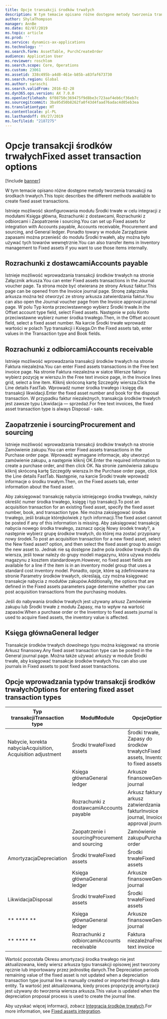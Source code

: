 ```yaml
---
title: Opcje transakcji środków trwałych
description: W tym temacie opisano różne dostępne metody tworzenia transakcji na środkach trwałych.
author: ShylaThompson
manager: AnnBe
ms.date: 02/07/2019
ms.topic: article
ms.prod: ''
ms.service: dynamics-ax-applications
ms.technology: ''
ms.search.form: AssetTable, PurchCreateOrder
audience: Application User
ms.reviewer: roschlom
ms.search.scope: Core, Operations
ms.custom: 23061
ms.assetid: 338c495b-a4d8-461e-b85b-a83faf673730
ms.search.region: Global
ms.author: saraschi
ms.search.validFrom: 2016-02-28
ms.dyn365.ops.version: AX 7.0.0
ms.openlocfilehash: 6f08750c369475f9d8be3c723aaf4eb6cf36eb7c
ms.sourcegitcommit: 3ba95d50b8262fa0f43d4faad76adac4d05eb3ea
ms.translationtype: HT
ms.contentlocale: pl-PL
ms.lasthandoff: 09/27/2019
ms.locfileid: "2187275"
---
```

# <a name="fixed-asset-transaction-options"></a><span data-ttu-id="28932-103">Opcje transakcji środków trwałych</span><span class="sxs-lookup"><span data-stu-id="28932-103">Fixed asset transaction options</span></span>

[!include [banner](../includes/banner.md)]

<span data-ttu-id="28932-104">W tym temacie opisano różne dostępne metody tworzenia transakcji na środkach trwałych.</span><span class="sxs-lookup"><span data-stu-id="28932-104">This topic describes the different methods available to create fixed asset transactions.</span></span>

<span data-ttu-id="28932-105">Istnieje możliwość skonfigurowania modułu Środki trwałe w celu integracji z modułami Księga główna, Rozrachunki z dostawcami, Rozrachunki z odbiorcami i Zaopatrzenie i sourcing.</span><span class="sxs-lookup"><span data-stu-id="28932-105">You can set up Fixed assets for integration with Accounts payable, Accounts receivable, Procurement and sourcing, and General ledger.</span></span> <span data-ttu-id="28932-106">Ponadto towary w module Zarządzanie zapasami można przenieść do modułu Środki trwałeh, aby można było używać tych towarów wewnętrznie.</span><span class="sxs-lookup"><span data-stu-id="28932-106">You can also transfer items in Inventory management to Fixed assets if you want to use those items internally.</span></span>

## <a name="accounts-payable"></a><span data-ttu-id="28932-107">Rozrachunki z dostawcami</span><span class="sxs-lookup"><span data-stu-id="28932-107">Accounts payable</span></span>
<span data-ttu-id="28932-108">Istnieje możliwość wprowadzania transakcji środków trwałych na stronie Załącznik arkusza.</span><span class="sxs-lookup"><span data-stu-id="28932-108">You can enter Fixed assets transactions in the Journal voucher page.</span></span> <span data-ttu-id="28932-109">Ta strona może być otwierana ze strony Arkusz faktur.</span><span class="sxs-lookup"><span data-stu-id="28932-109">This page can be opened from the Invoice journal page.</span></span> <span data-ttu-id="28932-110">Stronę załącznika arkusza można też otworzyć ze strony arkusza zatwierdzania faktur.</span><span class="sxs-lookup"><span data-stu-id="28932-110">You can also open the Journal voucher page from the Invoice approval journal page.</span></span> <span data-ttu-id="28932-111">W polu Typ konta przeciwstawnego wybierz Środki trwałe.</span><span class="sxs-lookup"><span data-stu-id="28932-111">In the Offset account type field, select Fixed assets.</span></span> <span data-ttu-id="28932-112">Następnie w polu Konto przeciwstawne wybierz numer środka trwałego.</span><span class="sxs-lookup"><span data-stu-id="28932-112">Then, in the Offset account field, select a fixed asset number.</span></span> <span data-ttu-id="28932-113">Na karcie Środki trwałe wprowadź wartości w polach Typ transakcji i Księga.</span><span class="sxs-lookup"><span data-stu-id="28932-113">On the Fixed assets tab, enter values in the Transaction type and Book fields.</span></span>

## <a name="accounts-receivable"></a><span data-ttu-id="28932-114">Rozrachunki z odbiorcami</span><span class="sxs-lookup"><span data-stu-id="28932-114">Accounts receivable</span></span>
<span data-ttu-id="28932-115">Istnieje możliwość wprowadzania transakcji środków trwałych na stronie Faktura niezależna.</span><span class="sxs-lookup"><span data-stu-id="28932-115">You can enter Fixed assets transactions in the Free text invoice page.</span></span>  <span data-ttu-id="28932-116">Na stronie Faktura niezależna w siatce Wiersze faktury wybierz pozycję w wierszu.</span><span class="sxs-lookup"><span data-stu-id="28932-116">In the Free text invoice page, in the Invoice lines grid, select a line item.</span></span> <span data-ttu-id="28932-117">Kliknij skróconą kartę Szczegóły wiersza.</span><span class="sxs-lookup"><span data-stu-id="28932-117">Click the Line details FastTab.</span></span> <span data-ttu-id="28932-118">Wprowadź numer środka trwałego i księgę dla transakcji likwidacji.</span><span class="sxs-lookup"><span data-stu-id="28932-118">Enter the fixed asset number and book for the disposal transaction.</span></span> <span data-ttu-id="28932-119">W przypadku faktur niezależnych, transakcja środków trwałych jest zawsze typu Likwidacja — sprzedaż.</span><span class="sxs-lookup"><span data-stu-id="28932-119">For free text invoices, the fixed asset transaction type is always Disposal - sale.</span></span>

## <a name="procurement-and-sourcing"></a><span data-ttu-id="28932-120">Zaopatrzenie i sourcing</span><span class="sxs-lookup"><span data-stu-id="28932-120">Procurement and sourcing</span></span>
<span data-ttu-id="28932-121">Istnieje możliwość wprowadzania transakcji środków trwałych na stronie Zamówienie zakupu.</span><span class="sxs-lookup"><span data-stu-id="28932-121">You can enter Fixed assets transactions in the Purchase order page.</span></span> <span data-ttu-id="28932-122">Wprowadź wymagane informacje, aby utworzyć zamówienie zakupu, a następnie kliknij OK.</span><span class="sxs-lookup"><span data-stu-id="28932-122">Enter the required information to create a purchase order, and then click OK.</span></span> <span data-ttu-id="28932-123">Na stronie zamówienia zakupu kliknij skróconą kartę Szczegóły wiersza.</span><span class="sxs-lookup"><span data-stu-id="28932-123">In the Purchase order page, click the Line details FastTab.</span></span> <span data-ttu-id="28932-124">Następnie, na karcie Środki trwałe wprowadź informacje o środku trwałym.</span><span class="sxs-lookup"><span data-stu-id="28932-124">Then, on the Fixed assets tab, enter information about the fixed asset.</span></span> 

<span data-ttu-id="28932-125">Aby zaksięgować transakcję nabycia istniejącego środka trwałego, należy określić numer środka trwałego, księgę i typ transakcji.</span><span class="sxs-lookup"><span data-stu-id="28932-125">To post an acquisition transaction for an existing fixed asset, specify the fixed asset number, book, and transaction type.</span></span> <span data-ttu-id="28932-126">Nie można zaksięgować środka trwałego, jeśli brakuje którejkolwiek z tych informacji.</span><span class="sxs-lookup"><span data-stu-id="28932-126">The fixed asset cannot be posted if any of this information is missing.</span></span> <span data-ttu-id="28932-127">Aby zaksięgować transakcję nabycia nowego środka trwałego, zaznacz opcję Nowy środek trwały?, a następnie wybierz grupę środków trwałych, do której ma zostać przypisany nowy środek.</span><span class="sxs-lookup"><span data-stu-id="28932-127">To post an acquisition transaction for a new fixed asset, select the New fixed asset? option, and then select the fixed asset group to assign the new asset to.</span></span> <span data-ttu-id="28932-128">Jednak nie są dostępne żadne pola środków trwałych dla wiersza, jeśli towar należy do grupy modeli magazynu, która używa modelu magazynu z kosztem standardowym.</span><span class="sxs-lookup"><span data-stu-id="28932-128">However, no fixed asset fields are available for a line if the item is in an inventory model group that uses a standard cost inventory model.</span></span> <span data-ttu-id="28932-129">Ponadto, opcje, które są zdefiniowane na stronie Parametry środków trwałych, określają, czy można księgować transakcje nabycia z modułów zakupów.</span><span class="sxs-lookup"><span data-stu-id="28932-129">Additionally, the options that are defined in the Fixed assets parameters page determine whether you can post acquisition transactions from the purchasing modules.</span></span> 

<span data-ttu-id="28932-130">Jeśli do nabywania środków trwałych jest używany arkusz Zamówienie zakupu lub Środki trwałe z modułu Zapasy, ma to wpływ na wartość zapasów.</span><span class="sxs-lookup"><span data-stu-id="28932-130">When a purchase order or the Inventory to fixed assets journal is used to acquire fixed assets, the inventory value is affected.</span></span>

## <a name="general-ledger"></a><span data-ttu-id="28932-131">Księga główna</span><span class="sxs-lookup"><span data-stu-id="28932-131">General ledger</span></span>
<span data-ttu-id="28932-132">Transakcje środków trwałych dowolnego typu można księgować na stronie Arkusz finansowy.</span><span class="sxs-lookup"><span data-stu-id="28932-132">Any fixed asset transaction type can be posted in the General journal page.</span></span> <span data-ttu-id="28932-133">Można także używać arkuszy w module Środki trwałe, aby księgować transakcje środków trwałych.</span><span class="sxs-lookup"><span data-stu-id="28932-133">You can also use journals in Fixed assets to post fixed asset transactions.</span></span>

## <a name="options-for-entering-fixed-asset-transaction-types"></a><span data-ttu-id="28932-134">Opcje wprowadzania typów transakcji środków trwałych</span><span class="sxs-lookup"><span data-stu-id="28932-134">Options for entering fixed asset transaction types</span></span>


| <span data-ttu-id="28932-135">Typ transakcji</span><span class="sxs-lookup"><span data-stu-id="28932-135">Transaction type</span></span>                    | <span data-ttu-id="28932-136">Moduł</span><span class="sxs-lookup"><span data-stu-id="28932-136">Module</span></span>                   | <span data-ttu-id="28932-137">Opcje</span><span class="sxs-lookup"><span data-stu-id="28932-137">Options</span></span>                                   |
|-------------------------------------|--------------------------|-------------------------------------------|
| <span data-ttu-id="28932-138">Nabycie, korekta nabycia</span><span class="sxs-lookup"><span data-stu-id="28932-138">Acquisition, Acquisition adjustment</span></span> | <span data-ttu-id="28932-139">Środki trwałe</span><span class="sxs-lookup"><span data-stu-id="28932-139">Fixed assets</span></span>             | <span data-ttu-id="28932-140">Środki trwałe, Zapasy do środków trwałych</span><span class="sxs-lookup"><span data-stu-id="28932-140">Fixed assets, Inventory to fixed assets</span></span>   |
|                                     | <span data-ttu-id="28932-141">Księga główna</span><span class="sxs-lookup"><span data-stu-id="28932-141">General ledger</span></span>           | <span data-ttu-id="28932-142">Arkusze finansowe</span><span class="sxs-lookup"><span data-stu-id="28932-142">General journal</span></span>                           |
|                                     | <span data-ttu-id="28932-143">Rozrachunki z dostawcami</span><span class="sxs-lookup"><span data-stu-id="28932-143">Accounts payable</span></span>         | <span data-ttu-id="28932-144">Arkusz faktury i arkusz zatwierdzania faktur</span><span class="sxs-lookup"><span data-stu-id="28932-144">Invoice journal, Invoice approval journal</span></span> |
|                                     | <span data-ttu-id="28932-145">Zaopatrzenie i sourcing</span><span class="sxs-lookup"><span data-stu-id="28932-145">Procurement and sourcing</span></span> | <span data-ttu-id="28932-146">Zamówienie zakupu</span><span class="sxs-lookup"><span data-stu-id="28932-146">Purchase order</span></span>                            |
| <span data-ttu-id="28932-147">Amortyzacja</span><span class="sxs-lookup"><span data-stu-id="28932-147">Depreciation</span></span>                        | <span data-ttu-id="28932-148">Środki trwałe</span><span class="sxs-lookup"><span data-stu-id="28932-148">Fixed assets</span></span>             | <span data-ttu-id="28932-149">Środki trwałe</span><span class="sxs-lookup"><span data-stu-id="28932-149">Fixed assets</span></span>                              |
|                                     | <span data-ttu-id="28932-150">Księga główna</span><span class="sxs-lookup"><span data-stu-id="28932-150">General ledger</span></span>           | <span data-ttu-id="28932-151">Arkusze finansowe</span><span class="sxs-lookup"><span data-stu-id="28932-151">General journal</span></span>                           |
| <span data-ttu-id="28932-152">Likwidacja</span><span class="sxs-lookup"><span data-stu-id="28932-152">Disposal</span></span>                            | <span data-ttu-id="28932-153">Środki trwałe</span><span class="sxs-lookup"><span data-stu-id="28932-153">Fixed assets</span></span>             | <span data-ttu-id="28932-154">Środki trwałe</span><span class="sxs-lookup"><span data-stu-id="28932-154">Fixed assets</span></span>                              |
| <span data-ttu-id="28932-155">\*\* \*\*</span><span class="sxs-lookup"><span data-stu-id="28932-155">\*\* \*\*</span></span>                               | <span data-ttu-id="28932-156">Księga główna</span><span class="sxs-lookup"><span data-stu-id="28932-156">General ledger</span></span>           | <span data-ttu-id="28932-157">Arkusze finansowe</span><span class="sxs-lookup"><span data-stu-id="28932-157">General journal</span></span>                           |
| <span data-ttu-id="28932-158">\*\* \*\*</span><span class="sxs-lookup"><span data-stu-id="28932-158">\*\* \*\*</span></span>                               | <span data-ttu-id="28932-159">Rozrachunki z odbiorcami</span><span class="sxs-lookup"><span data-stu-id="28932-159">Accounts receivable</span></span>      | <span data-ttu-id="28932-160">Faktura niezależna</span><span class="sxs-lookup"><span data-stu-id="28932-160">Free text invoice</span></span>                         |


<span data-ttu-id="28932-161">Wartość pozostała Okresu amortyzacji środka trwałego nie jest aktualizowana, kiedy wiersz arkusza typu transakcji opisowej jest tworzony ręcznie lub importowany przez jednostkę danych.</span><span class="sxs-lookup"><span data-stu-id="28932-161">The Depreciation periods remaining value of the fixed asset is not updated when a depreciation transaction type journal line is manually created or imported through a data entity.</span></span> <span data-ttu-id="28932-162">Ta wartość jest aktualizowana, kiedy proces propozycję amortyzacji jest używany do tworzenia wiersza arkusza.</span><span class="sxs-lookup"><span data-stu-id="28932-162">This value is updated when the depreciation proposal process is used to create the journal line.</span></span>

<span data-ttu-id="28932-163">Aby uzyskać więcej informacji, zobacz [Integracja środków trwałych](fixed-asset-integration.md).</span><span class="sxs-lookup"><span data-stu-id="28932-163">For more information, see [Fixed assets integration](fixed-asset-integration.md).</span></span>
